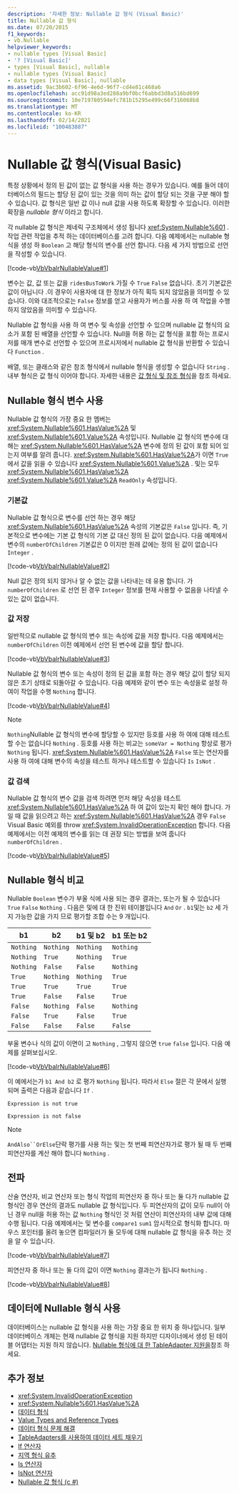 ```yaml
---
description: '자세한 정보: Nullable 값 형식 (Visual Basic)'
title: Nullable 값 형식
ms.date: 07/20/2015
f1_keywords:
- vb.Nullable
helpviewer_keywords:
- nullable types [Visual Basic]
- '? [Visual Basic]'
- types [Visual Basic], nullable
- nullable types [Visual Basic]
- data types [Visual Basic], nullable
ms.assetid: 9ac3b602-6f96-4e6d-96f7-cd4e81c468a6
ms.openlocfilehash: acc91d98a3ed288a9bf0bcf6abbd3d8a516bd699
ms.sourcegitcommit: 10e719780594efc781b15295e499c66f316068b8
ms.translationtype: MT
ms.contentlocale: ko-KR
ms.lasthandoff: 02/14/2021
ms.locfileid: "100483887"
---
```

# <a name="nullable-value-types-visual-basic"></a>Nullable 값 형식(Visual Basic)

특정 상황에서 정의 된 값이 없는 값 형식을 사용 하는 경우가 있습니다. 예를 들어 데이터베이스의 필드는 할당 된 값이 있는 것을 의미 하는 값이 할당 되는 것을 구분 해야 할 수 있습니다. 값 형식은 일반 값 이나 null 값을 사용 하도록 확장할 수 있습니다. 이러한 확장을 *nullable 형식* 이라고 합니다.

각 nullable 값 형식은 제네릭 구조체에서 생성 됩니다 <xref:System.Nullable%601> . 작업 관련 작업을 추적 하는 데이터베이스를 고려 합니다. 다음 예제에서는 nullable 형식을 생성 하 `Boolean` 고 해당 형식의 변수를 선언 합니다. 다음 세 가지 방법으로 선언을 작성할 수 있습니다.

[!code-vb[VbVbalrNullableValue#1](../../../../../samples/snippets/visualbasic/VS_Snippets_VBCSharp/VbVbalrNullableValue/VB/Class1.vb#1)]

변수는 값, 값 또는 값을 `ridesBusToWork` 가질 수 `True` `False` 없습니다. 초기 기본값은 값이 아닙니다 .이 경우이 사용자에 대 한 정보가 아직 획득 되지 않았음을 의미할 수 있습니다. 이와 대조적으로는 `False` 정보를 얻고 사용자가 버스를 사용 하 여 작업을 수행 하지 않았음을 의미할 수 있습니다.

Nullable 값 형식을 사용 하 여 변수 및 속성을 선언할 수 있으며 nullable 값 형식의 요소가 포함 된 배열을 선언할 수 있습니다. Null을 허용 하는 값 형식을 포함 하는 프로시저를 매개 변수로 선언할 수 있으며 프로시저에서 nullable 값 형식을 반환할 수 있습니다 `Function` .

배열, 또는 클래스와 같은 참조 형식에서 nullable 형식을 생성할 수 없습니다 `String` . 내부 형식은 값 형식 이어야 합니다. 자세한 내용은 [값 형식 및 참조 형식](value-types-and-reference-types.md)을 참조 하세요.

## <a name="using-a-nullable-type-variable"></a>Nullable 형식 변수 사용

Nullable 값 형식의 가장 중요 한 멤버는 <xref:System.Nullable%601.HasValue%2A> 및 <xref:System.Nullable%601.Value%2A> 속성입니다. Nullable 값 형식의 변수에 대해는 <xref:System.Nullable%601.HasValue%2A> 변수에 정의 된 값이 포함 되어 있는지 여부를 알려 줍니다. <xref:System.Nullable%601.HasValue%2A>가 이면 `True` 에서 값을 읽을 수 있습니다 <xref:System.Nullable%601.Value%2A> . 및는 모두 <xref:System.Nullable%601.HasValue%2A> <xref:System.Nullable%601.Value%2A> `ReadOnly` 속성입니다.

### <a name="default-values"></a>기본값

Nullable 값 형식으로 변수를 선언 하는 경우 해당 <xref:System.Nullable%601.HasValue%2A> 속성의 기본값은 `False` 입니다. 즉, 기본적으로 변수에는 기본 값 형식의 기본 값 대신 정의 된 값이 없습니다. 다음 예제에서 변수의 `numberOfChildren` 기본값은 0 이지만 원래 값에는 정의 된 값이 없습니다 `Integer` .

[!code-vb[VbVbalrNullableValue#2](../../../../../samples/snippets/visualbasic/VS_Snippets_VBCSharp/VbVbalrNullableValue/VB/Class1.vb#2)]

Null 값은 정의 되지 않거나 알 수 없는 값을 나타내는 데 유용 합니다. 가 `numberOfChildren` 로 선언 된 경우 `Integer` 정보를 현재 사용할 수 없음을 나타낼 수 있는 값이 없습니다.

### <a name="storing-values"></a>값 저장

일반적으로 nullable 값 형식의 변수 또는 속성에 값을 저장 합니다. 다음 예제에서는 `numberOfChildren` 이전 예제에서 선언 된 변수에 값을 할당 합니다.

[!code-vb[VbVbalrNullableValue#3](../../../../../samples/snippets/visualbasic/VS_Snippets_VBCSharp/VbVbalrNullableValue/VB/Class1.vb#3)]

Nullable 값 형식의 변수 또는 속성이 정의 된 값을 포함 하는 경우 해당 값이 할당 되지 않은 초기 상태로 되돌아갈 수 있습니다. 다음 예제와 같이 변수 또는 속성을로 설정 하 여이 작업을 수행 `Nothing` 합니다.

[!code-vb[VbVbalrNullableValue#4](../../../../../samples/snippets/visualbasic/VS_Snippets_VBCSharp/VbVbalrNullableValue/VB/Class1.vb#4)]

> [!NOTE]
> `Nothing`Nullable 값 형식의 변수에 할당할 수 있지만 등호를 사용 하 여에 대해 테스트할 수는 없습니다 `Nothing` . 등호를 사용 하는 비교는 `someVar = Nothing` 항상로 평가 `Nothing` 됩니다. <xref:System.Nullable%601.HasValue%2A> `False` 또는 연산자를 사용 하 여에 대해 변수의 속성을 테스트 하거나 테스트할 수 있습니다 `Is` `IsNot` .

### <a name="retrieving-values"></a>값 검색

Nullable 값 형식의 변수 값을 검색 하려면 먼저 해당 속성을 테스트 <xref:System.Nullable%601.HasValue%2A> 하 여 값이 있는지 확인 해야 합니다. 가 일 때 값을 읽으려고 하는 <xref:System.Nullable%601.HasValue%2A> 경우 `False` Visual Basic 예외를 throw <xref:System.InvalidOperationException> 합니다. 다음 예제에서는 이전 예제의 변수를 읽는 데 권장 되는 방법을 보여 줍니다 `numberOfChildren` .

[!code-vb[VbVbalrNullableValue#5](../../../../../samples/snippets/visualbasic/VS_Snippets_VBCSharp/VbVbalrNullableValue/VB/Class1.vb#5)]

## <a name="comparing-nullable-types"></a>Nullable 형식 비교

Nullable `Boolean` 변수가 부울 식에 사용 되는 경우 결과는, 또는가 될 수 있습니다 `True` `False` `Nothing` . 다음은 및에 대 한 진위 테이블입니다 `And` `Or` . `b1`및는 `b2` 세 가지 가능한 값을 가지 므로 평가할 조합 수는 9 개입니다.

|b1|b2|b1 및 b2|b1 또는 b2|
|--------|--------|---------------|--------------|
|`Nothing`|`Nothing`|`Nothing`|`Nothing`|
|`Nothing`|`True`|`Nothing`|`True`|
|`Nothing`|`False`|`False`|`Nothing`|
|`True`|`Nothing`|`Nothing`|`True`|
|`True`|`True`|`True`|`True`|
|`True`|`False`|`False`|`True`|
|`False`|`Nothing`|`False`|`Nothing`|
|`False`|`True`|`False`|`True`|
|`False`|`False`|`False`|`False`|

부울 변수나 식의 값이 이면이 고 `Nothing` , 그렇지 않으면 `true` `false` 입니다. 다음 예제를 살펴보십시오.

[!code-vb[VbVbalrNullableValue#6](../../../../../samples/snippets/visualbasic/VS_Snippets_VBCSharp/VbVbalrNullableValue/VB/Class1.vb#6)]

이 예에서는가 `b1 And b2` 로 평가 `Nothing` 됩니다. 따라서 `Else` 절은 각 문에서 실행 되며 출력은 다음과 같습니다 `If` .

`Expression is not true`

`Expression is not false`

> [!NOTE]
> `AndAlso``OrElse`단락 평가를 사용 하는 및는 첫 번째 피연산자가로 평가 될 때 두 번째 피연산자를 계산 해야 합니다 `Nothing` .

## <a name="propagation"></a>전파

산술 연산자, 비교 연산자 또는 형식 작업의 피연산자 중 하나 또는 둘 다가 nullable 값 형식인 경우 연산의 결과도 nullable 값 형식입니다. 두 피연산자의 값이 모두 null이 아닌 경우 null을 허용 하는 값 `Nothing` 형식인 것 처럼 연산이 피연산자의 내부 값에 대해 수행 됩니다. 다음 예제에서는 및 변수를 `compare1` `sum1` 암시적으로 형식화 합니다. 마우스 포인터를 올려 놓으면 컴파일러가 둘 모두에 대해 nullable 값 형식을 유추 하는 것을 알 수 있습니다.

[!code-vb[VbVbalrNullableValue#7](../../../../../samples/snippets/visualbasic/VS_Snippets_VBCSharp/VbVbalrNullableValue/VB/Class1.vb#7)]

피연산자 중 하나 또는 둘 다의 값이 이면 `Nothing` 결과는가 됩니다 `Nothing` .

[!code-vb[VbVbalrNullableValue#8](../../../../../samples/snippets/visualbasic/VS_Snippets_VBCSharp/VbVbalrNullableValue/VB/Class1.vb#8)]

## <a name="using-nullable-types-with-data"></a>데이터에 Nullable 형식 사용

데이터베이스는 nullable 값 형식을 사용 하는 가장 중요 한 위치 중 하나입니다. 일부 데이터베이스 개체는 현재 nullable 값 형식을 지원 하지만 디자이너에서 생성 된 테이블 어댑터는 지원 하지 않습니다. [Nullable 형식에 대 한 TableAdapter 지원을](/visualstudio/data-tools/fill-datasets-by-using-tableadapters#tableadapter-support-for-nullable-types)참조 하세요.

## <a name="see-also"></a>추가 정보

- <xref:System.InvalidOperationException>
- <xref:System.Nullable%601.HasValue%2A>
- [데이터 형식](index.md)
- [Value Types and Reference Types](value-types-and-reference-types.md)
- [데이터 형식 문제 해결](troubleshooting-data-types.md)
- [TableAdapters를 사용하여 데이터 세트 채우기](/visualstudio/data-tools/fill-datasets-by-using-tableadapters)
- [If 연산자](../../../language-reference/operators/if-operator.md)
- [지역 형식 유추](../variables/local-type-inference.md)
- [Is 연산자](../../../language-reference/operators/is-operator.md)
- [IsNot 연산자](../../../language-reference/operators/isnot-operator.md)
- [Nullable 값 형식 (c #)](../../../../csharp/language-reference/builtin-types/nullable-value-types.md)
